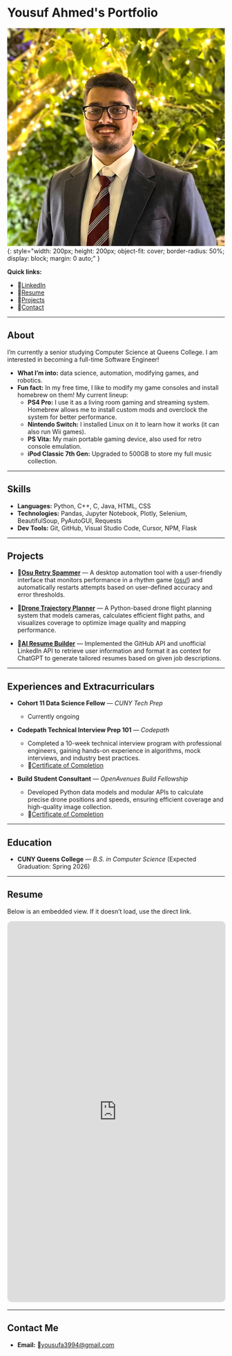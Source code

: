 # Yousuf Ahmed's Portfolio

![Portrait photo](/assets/Yousuf_Portrait.jpg){: style="width: 200px; height: 200px; object-fit: cover; border-radius: 50%; display: block; margin: 0 auto;" }

**Quick links:**

- 🔗[LinkedIn](https://www.linkedin.com/in/yousuf-ahmed-840219256/)
- 🔗[Resume](#resume)
- 🔗[Projects](#projects)
- 🔗[Contact](#contact-me)

---

## About

I’m currently a senior studying Computer Science at Queens College. I am interested in becoming a full-time Software Engineer!  

- **What I’m into:** data science, automation, modifying games, and robotics.  
- **Fun fact:** In my free time, I like to modify my game consoles and install homebrew on them! My current lineup:
    - **PS4 Pro:** I use it as a living room gaming and streaming system. Homebrew allows me to install custom mods and overclock the system for better performance.  
    - **Nintendo Switch:** I installed Linux on it to learn how it works (it can also run Wii games).  
    - **PS Vita:** My main portable gaming device, also used for retro console emulation.  
    - **iPod Classic 7th Gen:** Upgraded to 500GB to store my full music collection.

---

## Skills

- **Languages:** Python, C++, C, Java, HTML, CSS  
- **Technologies:** Pandas, Jupyter Notebook, Plotly, Selenium, BeautifulSoup, PyAutoGUI, Requests  
- **Dev Tools:** Git, GitHub, Visual Studio Code, Cursor, NPM, Flask

---

## Projects

- 🔗[**Osu Retry Spammer**](https://github.com/Yahmed99/osu-retry-spammer) — A desktop automation tool with a user-friendly interface that monitors performance in a rhythm game ([osu!](https://github.com/ppy/osu)) and automatically restarts attempts based on user-defined accuracy and error thresholds.  

- 🔗[**Drone Trajectory Planner**](https://github.com/Yahmed99/oa-drone-trajectory-mar-2025) — A Python-based drone flight planning system that models cameras, calculates efficient flight paths, and visualizes coverage to optimize image quality and mapping performance.  

- 🔗[**AI Resume Builder**](https://github.com/Yahmed99/AI-Resume-builder) — Implemented the GitHub API and unofficial LinkedIn API to retrieve user information and format it as context for ChatGPT to generate tailored resumes based on given job descriptions.  

---

## Experiences and Extracurriculars

- **Cohort 11 Data Science Fellow** — *CUNY Tech Prep*  
  - Currently ongoing

- **Codepath Technical Interview Prep 101** — *Codepath*  
  - Completed a 10-week technical interview program with professional engineers, gaining hands-on experience in algorithms, mock interviews, and industry best practices.  
  - 🔗[Certificate of Completion](/assets/Codepath.jpg)

- **Build Student Consultant** — *OpenAvenues Build Fellowship*  
  - Developed Python data models and modular APIs to calculate precise drone positions and speeds, ensuring efficient coverage and high-quality image collection.  
  - 🔗[Certificate of Completion](/assets/TBF.jpg)

---

## Education

- **CUNY Queens College** — *B.S. in Computer Science* (Expected Graduation: Spring 2026)  

---

## Resume

Below is an embedded view. If it doesn’t load, use the direct link.  

<iframe
  src="https://docs.google.com/document/d/1bwaYhn9teGs2foztsao7Thxgv3_07g7yhItJcqGB60M/edit?usp=sharing"
  width="100%"
  height="880"
  style="border:1px solid #e5e7eb;border-radius:10px;"
  loading="lazy"
></iframe>

---

## Contact Me

- **Email:** 🔗[yousufa3994@gmail.com](mailto:yousufa3994@gmail.com)
